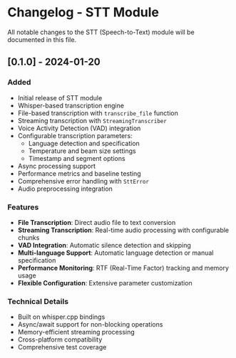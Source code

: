 # Changelog - STT Module

All notable changes to the STT (Speech-to-Text) module will be documented in this file.

## [0.1.0] - 2024-01-20

### Added
- Initial release of STT module
- Whisper-based transcription engine
- File-based transcription with `transcribe_file` function
- Streaming transcription with `StreamingTranscriber`
- Voice Activity Detection (VAD) integration
- Configurable transcription parameters:
  - Language detection and specification
  - Temperature and beam size settings
  - Timestamp and segment options
- Async processing support
- Performance metrics and baseline testing
- Comprehensive error handling with `SttError`
- Audio preprocessing integration

### Features
- **File Transcription**: Direct audio file to text conversion
- **Streaming Transcription**: Real-time audio processing with configurable chunks
- **VAD Integration**: Automatic silence detection and skipping
- **Multi-language Support**: Automatic language detection or manual specification
- **Performance Monitoring**: RTF (Real-Time Factor) tracking and memory usage
- **Flexible Configuration**: Extensive parameter customization

### Technical Details
- Built on whisper.cpp bindings
- Async/await support for non-blocking operations
- Memory-efficient streaming processing
- Cross-platform compatibility
- Comprehensive test coverage